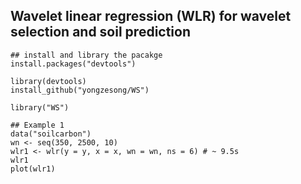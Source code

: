 ## Wavelet linear regression (WLR) for wavelet selection and soil prediction


```{r, eval = FALSE}
## install and library the pacakge
install.packages("devtools")

library(devtools)
install_github("yongzesong/WS")

library("WS")

## Example 1
data("soilcarbon")
wn <- seq(350, 2500, 10)
wlr1 <- wlr(y = y, x = x, wn = wn, ns = 6) # ~ 9.5s
wlr1
plot(wlr1)
```


&nbsp; 
